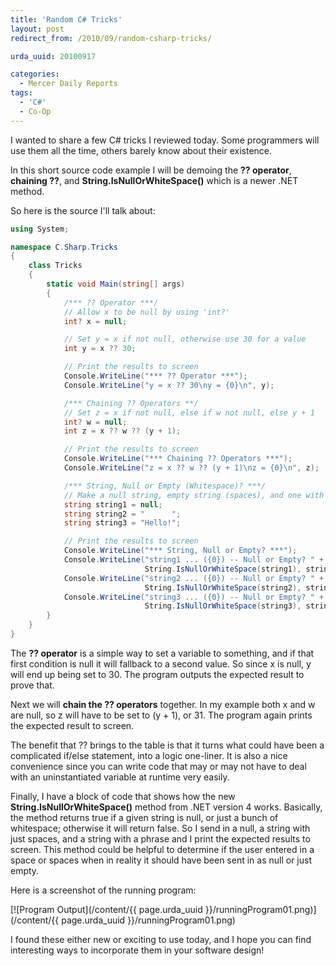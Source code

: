```yaml
---
title: 'Random C# Tricks'
layout: post
redirect_from: /2010/09/random-csharp-tricks/

urda_uuid: 20100917

categories:
  - Mercer Daily Reports
tags:
  - 'C#'
  - Co-Op
---
```


I wanted to share a few C# tricks I reviewed today. Some programmers will use
them all the time, others barely know about their existence.

In this short source code example I will be demoing the **?? operator**,
**chaining ??**, and **String.IsNullOrWhiteSpace()** which is a newer .NET
method.

So here is the source I'll talk about:

```csharp
using System;

namespace C.Sharp.Tricks
{
    class Tricks
    {
        static void Main(string[] args)
        {
            /*** ?? Operator ***/
            // Allow x to be null by using 'int?'
            int? x = null;

            // Set y = x if not null, otherwise use 30 for a value
            int y = x ?? 30;

            // Print the results to screen
            Console.WriteLine("*** ?? Operator ***");
            Console.WriteLine("y = x ?? 30\ny = {0}\n", y);

            /*** Chaining ?? Operators **/
            // Set z = x if not null, else if w not null, else y + 1
            int? w = null;
            int z = x ?? w ?? (y + 1);

            // Print the results to screen
            Console.WriteLine("*** Chaining ?? Operators ***");
            Console.WriteLine("z = x ?? w ?? (y + 1)\nz = {0}\n", z);

            /*** String, Null or Empty (Whitespace)? ***/
            // Make a null string, empty string (spaces), and one with 'Hello!'
            string string1 = null;
            string string2 = "      ";
            string string3 = "Hello!";

            // Print the results to screen
            Console.WriteLine("*** String, Null or Empty? ***");
            Console.WriteLine("string1 ... ({0}) -- Null or Empty? " +
                              String.IsNullOrWhiteSpace(string1), string1);
            Console.WriteLine("string2 ... ({0}) -- Null or Empty? " +
                              String.IsNullOrWhiteSpace(string2), string2);
            Console.WriteLine("string3 ... ({0}) -- Null or Empty? " +
                              String.IsNullOrWhiteSpace(string3), string3);
        }
    }
}
```

The **?? operator** is a simple way to set a variable to something, and if that
first condition is null it will fallback to a second value. So since x is null,
y will end up being set to 30. The program outputs the expected result to prove
that.

Next we will **chain the ?? operators** together. In my example both x and w are
null, so z will have to be set to (y + 1), or 31. The program again prints the
expected result to screen.

The benefit that ?? brings to the table is that it turns what could have been a
complicated if/else statement, into a logic one-liner. It is also a nice
convenience since you can write code that may or may not have to deal with an
uninstantiated variable at runtime very easily.

Finally, I have a block of code that shows how the new
**String.IsNullOrWhiteSpace()** method from .NET version 4 works. Basically, the
method returns true if a given string is null, or just a bunch of whitespace;
otherwise it will return false. So I send in a null, a string with just spaces,
and a string with a phrase and I print the expected results to screen. This
method could be helpful to determine if the user entered in a space or spaces
when in reality it should have been sent in as null or just empty.

Here is a screenshot of the running program:

[![Program Output](/content/{{ page.urda_uuid }}/runningProgram01.png)](/content/{{ page.urda_uuid }}/runningProgram01.png)

I found these either new or exciting to use today, and I hope you can find
interesting ways to incorporate them in your software design!
